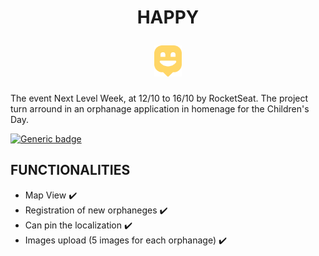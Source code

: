 <h1 align="center">
<p>HAPPY</p> 
<img src="https://github.com/Guilherme-Maciel/NLW-3/blob/master/public/images/logo-icon.png" height="50px">
</h1>

The event Next Level Week, at 12/10 to 16/10 by RocketSeat. The project turn arround in an orphanage application in homenage for the Children's Day.

[![Generic badge](https://img.shields.io/badge/Status-Finished-green.svg)](https://shields.io/)

## FUNCTIONALITIES

- Map View ✔️
- Registration of new orphaneges ✔️
- Can pin the localization ✔️
- Images upload (5 images for each orphanage) ✔️
